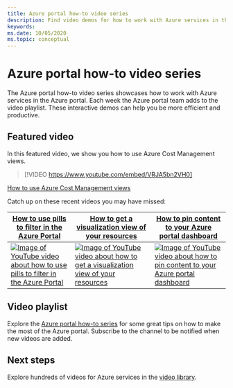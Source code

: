 ```yaml
---
title: Azure portal how-to video series
description: Find video demos for how to work with Azure services in the portal. View and link directly to the latest how-to videos.
keywords: 
ms.date: 10/05/2020
ms.topic: conceptual
---
```


# Azure portal how-to video series

The Azure portal how-to video series showcases how to work with Azure services in the Azure portal. Each week the Azure portal team adds to the video playlist. These interactive demos can help you be more efficient and productive.

## Featured video

In this featured video, we show you how to use Azure Cost Management views.

> [!VIDEO https://www.youtube.com/embed/VRJA5bn2VH0]

[How to use Azure Cost Management views](https://www.youtube.com/watch?v=VRJA5bn2VH0)

Catch up on these recent videos you may have missed:

| [How to use pills to filter in the Azure Portal](https://www.youtube.com/watch?v=XyKh_3NxUlM)  | [How to get a visualization view of your resources](https://www.youtube.com/watch?v=wudqkkJd5E4)  | [How to pin content to your Azure portal dashboard](https://www.youtube.com/watch?v=eyOJkhYItSg) |
| ------| ------ | ------ |
| [![Image of YouTube video about how to use pills to filter in the Azure Portal](https://i.ytimg.com/vi/XyKh_3NxUlM/hqdefault.jpg)](https://www.youtube.com/watch?XyKh_3NxUlM) | [![Image of YouTube video about how to get a visualization view of your resources](https://i.ytimg.com/vi/wudqkkJd5E4/hqdefault.jpg)](http://www.youtube.com/watch?v=wudqkkJd5E4) | [![Image of YouTube video about how to pin content to your Azure portal dashboard](https://i.ytimg.com/vi/eyOJkhYItSg/hqdefault.jpg)](http://www.youtube.com/watch?v=eyOJkhYItSg) |

## Video playlist

Explore the [Azure portal how-to series](https://www.youtube.com/playlist?list=PLLasX02E8BPBKgXP4oflOL29TtqTzwhxR) for some great tips on how to make the most of the Azure portal. Subscribe to the channel to be notified when new videos are added.

## Next steps

Explore hundreds of videos for Azure services in the [video library](https://azure.microsoft.com/resources/videos/index/?tag=microsoft-azure-portal).
